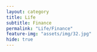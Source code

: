 ```yaml
---
layout: category
title: Life
subtitle: Finance
permalink: "Life/Finance"
feature-img: "assets/img/32.jpg"
hide: true
---
```

